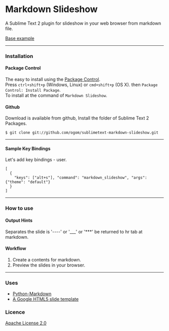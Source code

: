 Markdown Slideshow
==================

A Sublime Text 2 plugin for slideshow in your web browser from markdown file.

[Base example](http://ogom.github.com/sublimetext-markdown-slideshow/examples/base.html)

---

### Installation
#### Package Control
The easy to install using the [Package Control](http://wbond.net/sublime_packages/package_control).  
Press `ctrl+shift+p` (Windows, Linux) or `cmd+shift+p` (OS X). then `Package Control: Install Package`.  
To install at the command of `Markdown Slideshow`.


#### Github
Download is available from github, Install the folder of Sublime Text 2 Packages.

    $ git clone git://github.com/ogom/sublimetext-markdown-slideshow.git

---

#### Sample Key Bindings
Let's add key bindings - user.

    [
      { 
        "keys": ["alt+s"], "command": "markdown_slideshow", "args": {"theme": "default"}
      }
    ]

---
### How to use
#### Output Hints
Separates the slide is '----' or '___' or '***' be returned to hr tab at markdown.  

#### Workflow
1. Create a contents for markdown.
2. Preview the slides in your browser.

---

### Uses
* [Python-Markdown](https://github.com/waylan/Python-Markdown)
* [A Google HTML5 slide template](http://code.google.com/p/html5slides/)


### Licence
[Apache License 2.0](http://www.apache.org/licenses/LICENSE-2.0)